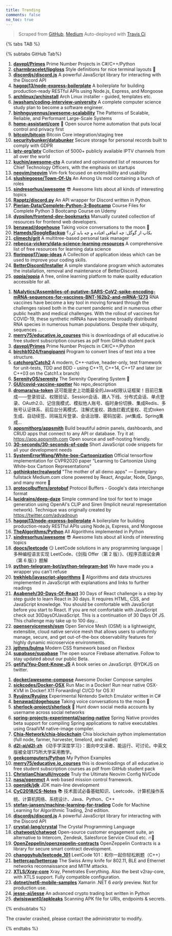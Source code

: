 ```yaml
---
title: Trending
comments: false
no_toc: true
---
```


> Scraped from [GitHub](https://github.com/trending), [Medium](https://medium.com/topic/popular)
Auto-deployed with [Travis Ci](https://travis-ci.org/)

{% tabs TAB %}
<!-- tab GitHub -->
{% subtabs GitHub Tab%}
<!-- tab Daily -->
1. [**davepl/Primes**](https://github.com/davepl/Primes)
Prime Number Projects in C#/C++/Python
2. [**charmbracelet/lipgloss**](https://github.com/charmbracelet/lipgloss)
Style definitions for nice terminal layouts 👄
3. [**discordjs/discord.js**](https://github.com/discordjs/discord.js)
A powerful JavaScript library for interacting with the Discord API
4. [**hagopj13/node-express-boilerplate**](https://github.com/hagopj13/node-express-boilerplate)
A boilerplate for building production-ready RESTful APIs using Node.js, Express, and Mongoose
5. [**archlinux/archinstall**](https://github.com/archlinux/archinstall)
Arch Linux installer - guided, templates etc.
6. [**jwasham/coding-interview-university**](https://github.com/jwasham/coding-interview-university)
A complete computer science study plan to become a software engineer.
7. [**binhnguyennus/awesome-scalability**](https://github.com/binhnguyennus/awesome-scalability)
The Patterns of Scalable, Reliable, and Performant Large-Scale Systems
8. [**home-assistant/core**](https://github.com/home-assistant/core)
🏡 Open source home automation that puts local control and privacy first
9. [**bitcoin/bitcoin**](https://github.com/bitcoin/bitcoin)
Bitcoin Core integration/staging tree
10. [**securitybunker/databunker**](https://github.com/securitybunker/databunker)
Secure storage for personal records built to comply with GDPR
11. [**iptv-org/iptv**](https://github.com/iptv-org/iptv)
Collection of 5000+ publicly available IPTV channels from all over the world
12. [**kuchin/awesome-cto**](https://github.com/kuchin/awesome-cto)
A curated and opinionated list of resources for Chief Technology Officers, with the emphasis on startups
13. [**neovim/neovim**](https://github.com/neovim/neovim)
Vim-fork focused on extensibility and usability
14. [**slushiegoose/Town-Of-Us**](https://github.com/slushiegoose/Town-Of-Us)
An Among Us mod containing a bunch of roles
15. [**sindresorhus/awesome**](https://github.com/sindresorhus/awesome)
😎 Awesome lists about all kinds of interesting topics
16. [**Rapptz/discord.py**](https://github.com/Rapptz/discord.py)
An API wrapper for Discord written in Python.
17. [**Pierian-Data/Complete-Python-3-Bootcamp**](https://github.com/Pierian-Data/Complete-Python-3-Bootcamp)
Course Files for Complete Python 3 Bootcamp Course on Udemy
18. [**dypsilon/frontend-dev-bookmarks**](https://github.com/dypsilon/frontend-dev-bookmarks)
Manually curated collection of resources for frontend web developers.
19. [**benawad/dogehouse**](https://github.com/benawad/dogehouse)
Taking voice conversations to the moon 🚀
20. [**Hameds/GoogleBackup**](https://github.com/Hameds/GoogleBackup)
بکاپ از گوگل: چه اتفاقی افتاده و چه باید کرد؟
21. [**climech/grit**](https://github.com/climech/grit)
A multitree-based personal task manager
22. [**rebecca-vickery/data-science-learning-resources**](https://github.com/rebecca-vickery/data-science-learning-resources)
A comprehensive list of free resources for learning data science
23. [**florinpop17/app-ideas**](https://github.com/florinpop17/app-ideas)
A Collection of application ideas which can be used to improve your coding skills.
24. [**BetterDiscord/Installer**](https://github.com/BetterDiscord/Installer)
A simple standalone program which automates the installation, removal and maintenance of BetterDiscord.
25. [**oppia/oppia**](https://github.com/oppia/oppia)
A free, online learning platform to make quality education accessible for all.
<!-- endtab -->
<!-- tab Weekly -->
1. [**NAalytics/Assemblies-of-putative-SARS-CoV2-spike-encoding-mRNA-sequences-for-vaccines-BNT-162b2-and-mRNA-1273**](https://github.com/NAalytics/Assemblies-of-putative-SARS-CoV2-spike-encoding-mRNA-sequences-for-vaccines-BNT-162b2-and-mRNA-1273)
RNA vaccines have become a key tool in moving forward through the challenges raised both in the current pandemic and in numerous other public health and medical challenges. With the rollout of vaccines for COVID-19, these synthetic mRNAs have become broadly distributed RNA species in numerous human populations. Despite their ubiquity, sequences …
2. [**merry75/educative.io_courses**](https://github.com/merry75/educative.io_courses)
this is downloadings of all educative.io free student subscription courses as pdf from GitHub student pack
3. [**davepl/Primes**](https://github.com/davepl/Primes)
Prime Number Projects in C#/C++/Python
4. [**birchb1024/frangipanni**](https://github.com/birchb1024/frangipanni)
Program to convert lines of text into a tree structure.
5. [**catchorg/Catch2**](https://github.com/catchorg/Catch2)
A modern, C++-native, header-only, test framework for unit-tests, TDD and BDD - using C++11, C++14, C++17 and later (or C++03 on the Catch1.x branch)
6. [**SerenityOS/serenity**](https://github.com/SerenityOS/serenity)
The Serenity Operating System 🐞
7. [**GUI/covid-vaccine-spotter**](https://github.com/GUI/covid-vaccine-spotter)
No repo_description
8. [**dromara/sa-token**](https://github.com/dromara/sa-token)
这可能是史上功能最全的Java权限认证框架！目前已集成——登录验证、权限验证、Session会话、踢人下线、分布式会话、单点登录、OAuth2.0、记住我模式、模拟他人账号、临时身份切换、集成Redis、多账号认证体系、前后台分离模式、注解式鉴权、路由拦截式鉴权、花式token生成、自动续签、同端互斥登录、会话治理、密码加密、jwt集成、Spring集成...
9. [**appsmithorg/appsmith**](https://github.com/appsmithorg/appsmith)
Build beautiful admin panels, dashboards, and CRUD apps that connect to any API or database. Try it at: https://app.appsmith.com Open source and self-hosting friendly.
10. [**30-seconds/30-seconds-of-code**](https://github.com/30-seconds/30-seconds-of-code)
Short JavaScript code snippets for all your development needs
11. [**SystemErrorWang/White-box-Cartoonization**](https://github.com/SystemErrorWang/White-box-Cartoonization)
Official tensorflow implementation for CVPR2020 paper “Learning to Cartoonize Using White-box Cartoon Representations”
12. [**gothinkster/realworld**](https://github.com/gothinkster/realworld)
"The mother of all demo apps" — Exemplary fullstack Medium.com clone powered by React, Angular, Node, Django, and many more 🏅
13. [**protocolbuffers/protobuf**](https://github.com/protocolbuffers/protobuf)
Protocol Buffers - Google's data interchange format
14. [**lucidrains/deep-daze**](https://github.com/lucidrains/deep-daze)
Simple command line tool for text to image generation using OpenAI's CLIP and Siren (Implicit neural representation network). Technique was originally created by https://twitter.com/advadnoun
15. [**hagopj13/node-express-boilerplate**](https://github.com/hagopj13/node-express-boilerplate)
A boilerplate for building production-ready RESTful APIs using Node.js, Express, and Mongoose
16. [**TheAlgorithms/Python**](https://github.com/TheAlgorithms/Python)
All Algorithms implemented in Python
17. [**sindresorhus/awesome**](https://github.com/sindresorhus/awesome)
😎 Awesome lists about all kinds of interesting topics
18. [**doocs/leetcode**](https://github.com/doocs/leetcode)
😏 LeetCode solutions in any programming language | 多种编程语言实现 LeetCode、《剑指 Offer（第 2 版）》、《程序员面试金典（第 6 版）》题解
19. [**python-telegram-bot/python-telegram-bot**](https://github.com/python-telegram-bot/python-telegram-bot)
We have made you a wrapper you can't refuse
20. [**trekhleb/javascript-algorithms**](https://github.com/trekhleb/javascript-algorithms)
📝 Algorithms and data structures implemented in JavaScript with explanations and links to further readings
21. [**Asabeneh/30-Days-Of-React**](https://github.com/Asabeneh/30-Days-Of-React)
30 Days of React challenge is a step by step guide to learn React in 30 days. It requires HTML, CSS, and JavaScript knowledge. You should be comfortable with JavaScript before you start to React. If you are not comfortable with JavaScript check out 30DaysOfJavaScript. This is a continuation of 30 Days Of JS. This challenge may take up to 100 day…
22. [**openservicemesh/osm**](https://github.com/openservicemesh/osm)
Open Service Mesh (OSM) is a lightweight, extensible, cloud native service mesh that allows users to uniformly manage, secure, and get out-of-the-box observability features for highly dynamic microservice environments.
23. [**jgthms/bulma**](https://github.com/jgthms/bulma)
Modern CSS framework based on Flexbox
24. [**supabase/supabase**](https://github.com/supabase/supabase)
The open source Firebase alternative. Follow to stay updated about our public Beta.
25. [**getify/You-Dont-Know-JS**](https://github.com/getify/You-Dont-Know-JS)
A book series on JavaScript. @YDKJS on twitter.
<!-- endtab -->
<!-- tab Monthly -->
1. [**docker/awesome-compose**](https://github.com/docker/awesome-compose)
Awesome Docker Compose samples
2. [**sickcodes/Docker-OSX**](https://github.com/sickcodes/Docker-OSX)
Run Mac in a Docker! Run near native OSX-KVM in Docker! X11 Forwarding! CI/CD for OS X!
3. [**Ryujinx/Ryujinx**](https://github.com/Ryujinx/Ryujinx)
Experimental Nintendo Switch Emulator written in C#
4. [**benawad/dogehouse**](https://github.com/benawad/dogehouse)
Taking voice conversations to the moon 🚀
5. [**sherlock-project/sherlock**](https://github.com/sherlock-project/sherlock)
🔎 Hunt down social media accounts by username across social networks
6. [**spring-projects-experimental/spring-native**](https://github.com/spring-projects-experimental/spring-native)
Spring Native provides beta support for compiling Spring applications to native executables using GraalVM native-image compiler.
7. [**Chia-Network/chia-blockchain**](https://github.com/Chia-Network/chia-blockchain)
Chia blockchain python implementation (full node, farmer, harvester, timelord, and wallet)
8. [**d2l-ai/d2l-zh**](https://github.com/d2l-ai/d2l-zh)
《动手学深度学习》：面向中文读者、能运行、可讨论。中英文版被全球175所大学采用教学。
9. [**geekcomputers/Python**](https://github.com/geekcomputers/Python)
My Python Examples
10. [**merry75/educative.io_courses**](https://github.com/merry75/educative.io_courses)
this is downloadings of all educative.io free student subscription courses as pdf from GitHub student pack
11. [**ChristianChiarulli/nvcode**](https://github.com/ChristianChiarulli/nvcode)
Truly the Ultimate Neovim Config NVCode
12. [**nasa/openmct**](https://github.com/nasa/openmct)
A web based mission control framework.
13. [**openjdk/jdk**](https://github.com/openjdk/jdk)
JDK main-line development
14. [**CyC2018/CS-Notes**](https://github.com/CyC2018/CS-Notes)
📚 技术面试必备基础知识、Leetcode、计算机操作系统、计算机网络、系统设计、Java、Python、C++
15. [**stefan-jansen/machine-learning-for-trading**](https://github.com/stefan-jansen/machine-learning-for-trading)
Code for Machine Learning for Algorithmic Trading, 2nd edition.
16. [**discordjs/discord.js**](https://github.com/discordjs/discord.js)
A powerful JavaScript library for interacting with the Discord API
17. [**crystal-lang/crystal**](https://github.com/crystal-lang/crystal)
The Crystal Programming Language
18. [**chatwoot/chatwoot**](https://github.com/chatwoot/chatwoot)
Open-source customer engagement suite, an alternative to Intercom, Zendesk, Salesforce Service Cloud etc. 🔥💬
19. [**OpenZeppelin/openzeppelin-contracts**](https://github.com/OpenZeppelin/openzeppelin-contracts)
OpenZeppelin Contracts is a library for secure smart contract development.
20. [**changgyhub/leetcode_101**](https://github.com/changgyhub/leetcode_101)
LeetCode 101：和你一起你轻松刷题（C++）
21. [**bettercap/bettercap**](https://github.com/bettercap/bettercap)
The Swiss Army knife for 802.11, BLE and Ethernet networks reconnaissance and MITM attacks.
22. [**XTLS/Xray-core**](https://github.com/XTLS/Xray-core)
Xray, Penetrates Everything. Also the best v2ray-core, with XTLS support. Fully compatible configuration.
23. [**dotnet/net6-mobile-samples**](https://github.com/dotnet/net6-mobile-samples)
Xamarin .NET 6 *early* preview. Not for production use.
24. [**jesse-ai/jesse**](https://github.com/jesse-ai/jesse)
An advanced crypto trading bot written in Python
25. [**dwisiswant0/apkleaks**](https://github.com/dwisiswant0/apkleaks)
Scanning APK file for URIs, endpoints & secrets.
<!-- endtab -->
{% endsubtabs %}
<!-- endtab -->
<!-- tab Medium -->
The crawler crashed, please contact the administrator to modify.
<!-- endtab -->
{% endtabs %}
